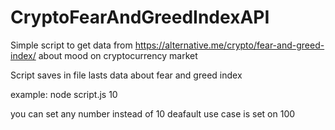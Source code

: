 # CryptoFearAndGreedIndexAPI
Simple script to get data from https://alternative.me/crypto/fear-and-greed-index/ about mood on cryptocurrency market

Script saves in file lasts data about fear and greed index

example:
node script.js 10

you can set any number instead of 10
deafault use case is set on 100 
